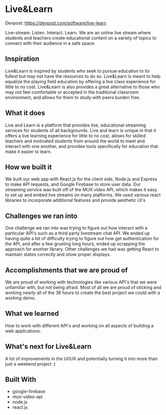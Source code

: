 # Live&Learn 
Devpost: https://devpost.com/software/live-learn

Live-stream. Listen. Interact. Learn. We are an online live stream where students and teachers create educational content on a variety of topics to connect with their audience in a safe space.

## Inspiration
Live&Learn is inspired by students who seek to pursue education to its fullest but may not have the resources to do so. Live&Learn is meant to help equalize the playing field education by offering a live class experience for little to no cost. Live&Learn is also provides a great alternative to those who may not feel comfortable or accepted in the traditional classroom environment, and allows for them to study with peers burden free.

## What it does
Live and Learn is a platform that provides live, educational streaming services for students of all backgrounds. Live and learn is unique in that it offers a live learning experience for little to no cost, allows for skilled teachers and motivated students from around the world to meet and interact with one another, and provides tools specifically for education that make it easier to learn.

## How we built it
We built our web app with React.js for the client side, Node.js and Express to make API requests, and Google Firebase to store user data. Our streaming service was built off of the MUX video API, which makes it easy to set up and embed live streams on many platforms. We used various react libraries to incorporate additional features and provide aesthetic UI's

## Challenges we ran into
One challenge we ran into was trying to figure out how interact with a particular API's such as a third party livestream chat API. We ended up having quite a bit of difficulty trying to figure out how get authentication for the API, and after a few grueling long hours, ended up scrapping the approach for another library. Other challenges we had was getting React to maintain states correctly and show proper displays.

## Accomplishments that we are proud of
We are proud of working with technologies like various API's that we were unfamiliar with, but not being afraid. Most of all we are proud of sticking and working nearly all of the 36 hours to create the best project we could with a working demo.

## What we learned
How to work with different API's and working on all aspects of building a web applications.

## What's next for Live&Learn
A lot of improvements in the UI/UX and potentially turning it into more than just a weekend project :)

## Built With
- google-firebase
- mux-video-api
- node.js
- react.js

